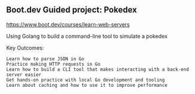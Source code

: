 ## Boot.dev Guided project: Pokedex

https://www.boot.dev/courses/learn-web-servers

Using Golang to build a command-line tool to simulate a pokedex

Key Outcomes:
```
Learn how to parse JSON in Go
Practice making HTTP requests in Go
Learn how to build a CLI tool that makes interacting with a back-end server easier
Get hands-on practice with local Go development and tooling
Learn about caching and how to use it to improve performance
```
